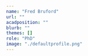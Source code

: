 ```yaml
---
name: "Fred Bruford"
url: ""
acadposition: ""
blurb: ""
themes: []
role: "PhD"
image: "./defaultprofile.png"
---
```

